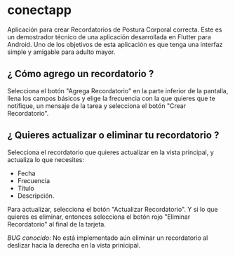# conectapp

Aplicación para crear Recordatorios de Postura Corporal correcta. Este es un demostrador técnico 
de una aplicación desarrollada en Flutter para Android. Uno de los objetivos de esta aplicación es 
que tenga una interfaz simple y amigable para adulto mayor.

## ¿ Cómo agrego un recordatorio ?
Selecciona el botón "Agrega Recordatorio" en la parte inferior de la pantalla,
llena los campos básicos y elige la frecuencia con la que quieres que te notifique,
un mensaje de la tarea y selecciona el  botón "Crear Recordatorio".

## ¿ Quieres actualizar o eliminar tu recordatorio ? 

Selecciona el recordatorio que quieres actualizar en la vista principal,
y actualiza lo que necesites:
* Fecha
* Frecuencia
* Título
* Descripción.

Para actualizar, selecciona el botón "Actualizar Recordatorio".
Y si lo que quieres es eliminar, entonces selecciona el botón rojo "Eliminar Recordatorio" al final
de la tarjeta.

*BUG conocido*: No está implementado aún eliminar un recordatorio al deslizar hacia la derecha 
en la vista prinicipal.